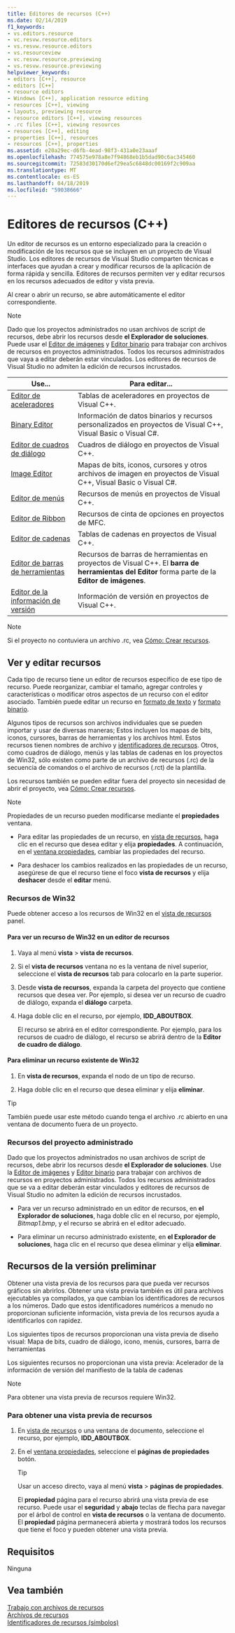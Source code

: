 ```yaml
---
title: Editores de recursos (C++)
ms.date: 02/14/2019
f1_keywords:
- vs.editors.resource
- vc.resvw.resource.editors
- vs.resvw.resource.editors
- vs.resourceview
- vc.resvw.resource.previewing
- vs.resvw.resource.previewing
helpviewer_keywords:
- editors [C++], resource
- editors [C++]
- resource editors
- Windows [C++], application resource editing
- resources [C++], viewing
- layouts, previewing resource
- resource editors [C++], viewing resources
- .rc files [C++], viewing resources
- resources [C++], editing
- properties [C++], resources
- resources [C++], properties
ms.assetid: e20a29ec-d6fb-4ead-98f3-431a0e23aaaf
ms.openlocfilehash: 774575e978a8e7f94868eb1b5dad90c6ac345460
ms.sourcegitcommit: 72583d30170d6ef29ea5c6848dc00169f2c909aa
ms.translationtype: MT
ms.contentlocale: es-ES
ms.lasthandoff: 04/18/2019
ms.locfileid: "59038666"
---
```

# <a name="resource-editors-c"></a>Editores de recursos (C++)

Un editor de recursos es un entorno especializado para la creación o modificación de los recursos que se incluyen en un proyecto de Visual Studio. Los editores de recursos de Visual Studio comparten técnicas e interfaces que ayudan a crear y modificar recursos de la aplicación de forma rápida y sencilla. Editores de recursos permiten ver y editar recursos en los recursos adecuados de editor y vista previa.

Al crear o abrir un recurso, se abre automáticamente el editor correspondiente.

> [!NOTE]
> Dado que los proyectos administrados no usan archivos de script de recursos, debe abrir los recursos desde **el Explorador de soluciones**. Puede usar el [Editor de imágenes](../windows/image-editor-for-icons.md) y [Editor binario](binary-editor.md) para trabajar con archivos de recursos en proyectos administrados. Todos los recursos administrados que vaya a editar deberán estar vinculados. Los editores de recursos de Visual Studio no admiten la edición de recursos incrustados.

|Use...|Para editar...|
|----------------|----------------|
|[Editor de aceleradores](../windows/accelerator-editor.md)|Tablas de aceleradores en proyectos de Visual C++.|
|[Binary Editor](binary-editor.md)|Información de datos binarios y recursos personalizados en proyectos de Visual C++, Visual Basic o Visual C#.|
|[Editor de cuadros de diálogo](../windows/dialog-editor.md)|Cuadros de diálogo en proyectos de Visual C++.|
|[Image Editor](../windows/image-editor-for-icons.md)|Mapas de bits, iconos, cursores y otros archivos de imagen en proyectos de Visual C++, Visual Basic o Visual C#.|
|[Editor de menús](../windows/menu-editor.md)|Recursos de menús en proyectos de Visual C++.|
|[Editor de Ribbon](../mfc/ribbon-designer-mfc.md)|Recursos de cinta de opciones en proyectos de MFC.|
|[Editor de cadenas](../windows/string-editor.md)|Tablas de cadenas en proyectos de Visual C++.|
|[Editor de barras de herramientas](../windows/toolbar-editor.md)|Recursos de barras de herramientas en proyectos de Visual C++. El **barra de herramientas del Editor** forma parte de la **Editor de imágenes**.|
|[Editor de la información de versión](../windows/version-information-editor.md)|Información de versión en proyectos de Visual C++.|

> [!NOTE]
> Si el proyecto no contuviera un archivo .rc, vea [Cómo: Crear recursos](../windows/how-to-create-a-resource-script-file.md).

## <a name="view-and-edit-resources"></a>Ver y editar recursos

Cada tipo de recurso tiene un editor de recursos específico de ese tipo de recurso. Puede reorganizar, cambiar el tamaño, agregar controles y características o modificar otros aspectos de un recurso con el editor asociado. También puede editar un recurso en [formato de texto](../windows/how-to-open-a-resource-script-file-in-text-format.md) y [formato binario](../windows/opening-a-resource-for-binary-editing.md).

Algunos tipos de recursos son archivos individuales que se pueden importar y usar de diversas maneras; Estos incluyen los mapas de bits, iconos, cursores, barras de herramientas y los archivos html. Estos recursos tienen nombres de archivo y [identificadores de recursos](../windows/symbols-resource-identifiers.md). Otros, como cuadros de diálogo, menús y las tablas de cadenas en los proyectos de Win32, sólo existen como parte de un archivo de recursos (.rc) de la secuencia de comandos o el archivo de recursos (.rct) de la plantilla.

Los recursos también se pueden editar fuera del proyecto sin necesidad de abrir el proyecto, vea [Cómo: Crear recursos](../windows/how-to-open-a-resource-script-file-outside-of-a-project-standalone.md).

> [!NOTE]
> Propiedades de un recurso pueden modificarse mediante el **propiedades** ventana.

- Para editar las propiedades de un recurso, en [vista de recursos](how-to-create-a-resource-script-file.md#create-resources), haga clic en el recurso que desea editar y elija **propiedades**.  A continuación, en el [ventana propiedades](/visualstudio/ide/reference/properties-window), cambiar las propiedades del recurso.

- Para deshacer los cambios realizados en las propiedades de un recurso, asegúrese de que el recurso tiene el foco **vista de recursos** y elija **deshacer** desde el **editar** menú.

### <a name="win32-resources"></a>Recursos de Win32

Puede obtener acceso a los recursos de Win32 en el [vista de recursos](how-to-create-a-resource-script-file.md#create-resources) panel.

#### <a name="to-view-a-win32-resource-in-a-resource-editor"></a>Para ver un recurso de Win32 en un editor de recursos

1. Vaya al menú **vista** > **vista de recursos**.

1. Si el **vista de recursos** ventana no es la ventana de nivel superior, seleccione el **vista de recursos** tab para colocarlo en la parte superior.

1. Desde **vista de recursos**, expanda la carpeta del proyecto que contiene recursos que desea ver. Por ejemplo, si desea ver un recurso de cuadro de diálogo, expanda el **diálogo** carpeta.

1. Haga doble clic en el recurso, por ejemplo, **IDD_ABOUTBOX**.

   El recurso se abrirá en el editor correspondiente. Por ejemplo, para los recursos de cuadro de diálogo, el recurso se abrirá dentro de la **Editor de cuadro de diálogo**.

#### <a name="to-delete-an-existing-win32-resource"></a>Para eliminar un recurso existente de Win32

1. En **vista de recursos**, expanda el nodo de un tipo de recurso.

1. Haga doble clic en el recurso que desea eliminar y elija **eliminar**.

> [!TIP]
> También puede usar este método cuando tenga el archivo .rc abierto en una ventana de documento fuera de un proyecto.

### <a name="managed-project-resources"></a>Recursos del proyecto administrado

Dado que los proyectos administrados no usan archivos de script de recursos, debe abrir los recursos desde **el Explorador de soluciones**. Use la [Editor de imágenes](../windows/image-editor-for-icons.md) y [Editor binario](binary-editor.md) para trabajar con archivos de recursos en proyectos administrados. Todos los recursos administrados que se va a editar deberán estar vinculados y editores de recursos de Visual Studio no admiten la edición de recursos incrustados.

- Para ver un recurso administrado en un editor de recursos, en **el Explorador de soluciones**, haga doble clic en el recurso, por ejemplo, *Bitmap1.bmp*, y el recurso se abrirá en el editor adecuado.

- Para eliminar un recurso administrado existente, en **el Explorador de soluciones**, haga clic en el recurso que desea eliminar y elija **eliminar**.

## <a name="preview-resources"></a>Recursos de la versión preliminar

Obtener una vista previa de los recursos para que pueda ver recursos gráficos sin abrirlos. Obtener una vista previa también es útil para archivos ejecutables ya compilados, ya que cambian los identificadores de recursos a los números. Dado que estos identificadores numéricos a menudo no proporcionan suficiente información, vista previa de los recursos ayuda a identificarlos con rapidez.

Los siguientes tipos de recursos proporcionan una vista previa de diseño visual: Mapa de bits, cuadro de diálogo, icono, menús, cursores, barra de herramientas

Los siguientes recursos no proporcionan una vista previa: Acelerador de la información de versión del manifiesto de la tabla de cadenas

> [!NOTE]
> Para obtener una vista previa de recursos requiere Win32.

### <a name="to-preview-resources"></a>Para obtener una vista previa de recursos

1. En [vista de recursos](how-to-create-a-resource-script-file.md#create-resources) o una ventana de documento, seleccione el recurso, por ejemplo, **IDD_ABOUTBOX**.

1. En el [ventana propiedades](/visualstudio/ide/reference/properties-window), seleccione el **páginas de propiedades** botón.

   > [!TIP]
   > Usar un acceso directo, vaya al menú **vista** > **páginas de propiedades**.

   El **propiedad** página para el recurso abrirá una vista previa de ese recurso. Puede usar el **seguridad** y **abajo** teclas de flecha para navegar por el árbol de control en **vista de recursos** o la ventana de documento. El **propiedad** página permanecerá abierta y mostrará todos los recursos que tiene el foco y pueden obtener una vista previa.

## <a name="requirements"></a>Requisitos

Ninguna

## <a name="see-also"></a>Vea también

[Trabajo con archivos de recursos](../windows/working-with-resource-files.md)<br/>
[Archivos de recursos](../windows/resource-files-visual-studio.md)<br/>
[Identificadores de recursos (símbolos)](../windows/symbols-resource-identifiers.md)<br/>
